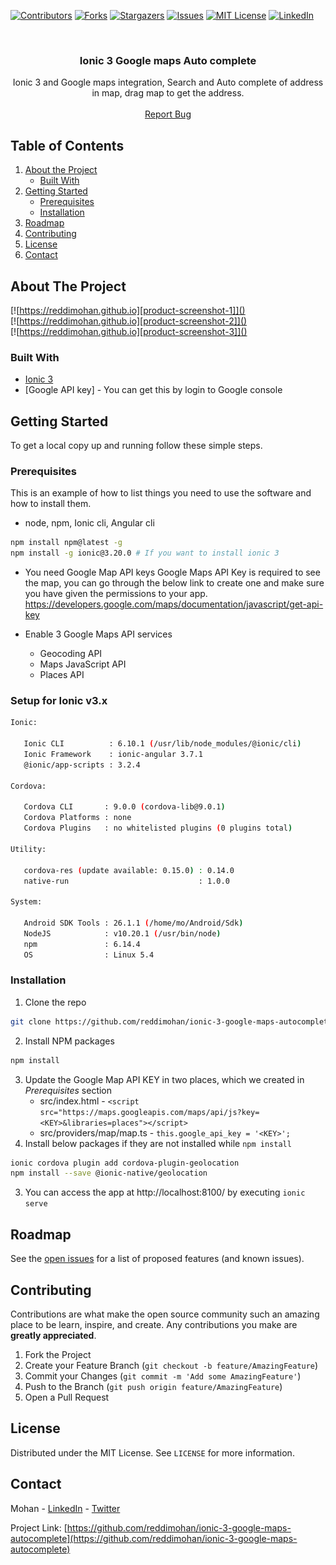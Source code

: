 [![Contributors][contributors-shield]][contributors-url]
[![Forks][forks-shield]][forks-url]
[![Stargazers][stars-shield]][stars-url]
[![Issues][issues-shield]][issues-url]
[![MIT License][license-shield]][license-url]
[![LinkedIn][linkedin-shield]][linkedin-url]



<!-- PROJECT LOGO -->
<br />
<p align="center">
  <a href="https://github.com/reddimohan/ionic-3-google-maps-autocomplete">
  </a>

  <h3 align="center">Ionic 3 Google maps Auto complete</h3>

  <p align="center">
    Ionic 3 and Google maps integration, Search and Auto complete of address in map, drag map to get the address.
    <br />
    <br />
    <a href="https://github.com/reddimohan/ionic-3-google-maps-autocomplete/issues">Report Bug</a>
  </p>
</p>



<!-- TABLE OF CONTENTS -->
## Table of Contents

1. [About the Project](#about-the-project)
    * [Built With](#built-with)
2. [Getting Started](#getting-started)
    * [Prerequisites](#prerequisites)
    * [Installation](#installation)
3. [Roadmap](#roadmap)
4. [Contributing](#contributing)
5. [License](#license)
6. [Contact](#contact)



<!-- ABOUT THE PROJECT -->
## About The Project

[![https://reddimohan.github.io][product-screenshot-1]]()
<br />
[![https://reddimohan.github.io][product-screenshot-2]]()
<br />
[![https://reddimohan.github.io][product-screenshot-3]]()


### Built With

* [Ionic 3]()
* [Google API key] - You can get this by login to Google console


<!-- GETTING STARTED -->
## Getting Started

To get a local copy up and running follow these simple steps.

### Prerequisites

This is an example of how to list things you need to use the software and how to install them.
* node, npm, Ionic cli, Angular cli

```sh
npm install npm@latest -g
npm install -g ionic@3.20.0 # If you want to install ionic 3
```

* You need Google Map API keys
Google Maps API Key is required to see the map, you can go through the below link to create one and make sure you have given the permissions to your app.
https://developers.google.com/maps/documentation/javascript/get-api-key

* Enable 3 Google Maps API services
    * Geocoding API
    * Maps JavaScript API
    * Places API
### Setup for Ionic v3.x
```sh
Ionic:

   Ionic CLI          : 6.10.1 (/usr/lib/node_modules/@ionic/cli)
   Ionic Framework    : ionic-angular 3.7.1
   @ionic/app-scripts : 3.2.4

Cordova:

   Cordova CLI       : 9.0.0 (cordova-lib@9.0.1)
   Cordova Platforms : none
   Cordova Plugins   : no whitelisted plugins (0 plugins total)

Utility:

   cordova-res (update available: 0.15.0) : 0.14.0
   native-run                             : 1.0.0

System:

   Android SDK Tools : 26.1.1 (/home/mo/Android/Sdk)
   NodeJS            : v10.20.1 (/usr/bin/node)
   npm               : 6.14.4
   OS                : Linux 5.4
```

### Installation

1. Clone the repo
```sh
git clone https://github.com/reddimohan/ionic-3-google-maps-autocomplete.git
```
2. Install NPM packages
```sh
npm install
```
3. Update the Google Map API KEY in two places, which we created in *Prerequisites* section
    * src/index.html - `<script src="https://maps.googleapis.com/maps/api/js?key=<KEY>&libraries=places"></script>`
    * src/providers/map/map.ts - `this.google_api_key = '<KEY>';`
4. Install below packages if they are not installed while `npm install`
```sh
ionic cordova plugin add cordova-plugin-geolocation
npm install --save @ionic-native/geolocation
```
3. You can access the app at http://localhost:8100/ by executing `ionic serve`



<!-- ROADMAP -->
## Roadmap

See the [open issues](https://github.com/reddimohan/ionic-3-google-maps-autocomplete/issues) for a list of proposed features (and known issues).



<!-- CONTRIBUTING -->
## Contributing

Contributions are what make the open source community such an amazing place to be learn, inspire, and create. Any contributions you make are **greatly appreciated**.

1. Fork the Project
2. Create your Feature Branch (`git checkout -b feature/AmazingFeature`)
3. Commit your Changes (`git commit -m 'Add some AmazingFeature'`)
4. Push to the Branch (`git push origin feature/AmazingFeature`)
5. Open a Pull Request



<!-- LICENSE -->
## License

Distributed under the MIT License. See `LICENSE` for more information.



<!-- CONTACT -->
## Contact

Mohan - [LinkedIn](https://linkedin.com/in/reddimohan) - [Twitter](https://twitter.com/reddimohan)

Project Link: [https://github.com/reddimohan/ionic-3-google-maps-autocomplete](https://github.com/reddimohan/ionic-3-google-maps-autocomplete)







<!-- MARKDOWN LINKS & IMAGES -->
<!-- https://www.markdownguide.org/basic-syntax/#reference-style-links -->
[contributors-shield]: https://img.shields.io/github/contributors/reddimohan/ionic-3-google-maps-autocomplete.svg?style=flat-square
[contributors-url]: https://github.com/reddimohan/ionic-3-google-maps-autocomplete/graphs/contributors
[forks-shield]: https://img.shields.io/github/forks/reddimohan/ionic-3-google-maps-autocomplete.svg?style=flat-square
[forks-url]: https://github.com/reddimohan/ionic-3-google-maps-autocomplete/network/members
[stars-shield]: https://img.shields.io/github/stars/reddimohan/ionic-3-google-maps-autocomplete.svg?style=flat-square
[stars-url]: https://github.com/reddimohan/ionic-3-google-maps-autocomplete/stargazers
[issues-shield]: https://img.shields.io/github/issues/reddimohan/ionic-3-google-maps-autocomplete.svg?style=flat-square
[issues-url]: https://github.com/reddimohan/ionic-3-google-maps-autocomplete/issues
[license-shield]: https://img.shields.io/github/license/reddimohan/ionic-3-google-maps-autocomplete.svg?style=flat-square
[traffic-url]: https://github.com/reddimohan/ionic-3-google-maps-autocomplete/graphs/traffic
[traffic-shield]: https://img.shields.io/github/traffic/reddimohan/ionic-3-google-maps-autocomplete.svg?style=flat-square
[license-url]: https://github.com/reddimohan/ionic-3-google-maps-autocomplete/blob/master/LICENSE
[linkedin-shield]: https://img.shields.io/badge/-LinkedIn-black.svg?style=flat-square&logo=linkedin&colorB=555
[linkedin-url]: https://linkedin.com/in/reddimohan
[product-screenshot-1]: screenshots/1.png
[product-screenshot-2]: screenshots/2.png
[product-screenshot-3]: screenshots/3.png
